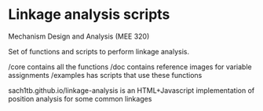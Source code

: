 # Linkage analysis scripts 
Mechanism Design and Analysis (MEE 320)

Set of functions and scripts to perform linkage analysis. 

/core contains all the functions
/doc contains reference images for variable assignments
/examples has scripts that use these functions



sach1tb.github.io/linkage-analysis is an HTML+Javascript implementation of position analysis for some common linkages